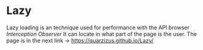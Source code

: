 # Lazy
Lazy loading is an technique used for performance with the API browser *Interception Observer*
It can locate in what part of the page is the user. 
The page is in the next link -> https://quarzizus.github.io/Lazy/
